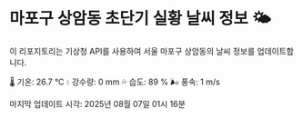 
# 마포구 상암동 초단기 실황 날씨 정보 🌤️

이 리포지토리는 기상청 API를 사용하여 서울 마포구 상암동의 날씨 정보를 업데이트합니다. 

🌡️ 기온: 26.7 ℃
💧 강수량: 0 mm
💦 습도: 89 %
🌬️ 풍속: 1 m/s

마지막 업데이트 시각: 2025년 08월 07일 01시 16분    

